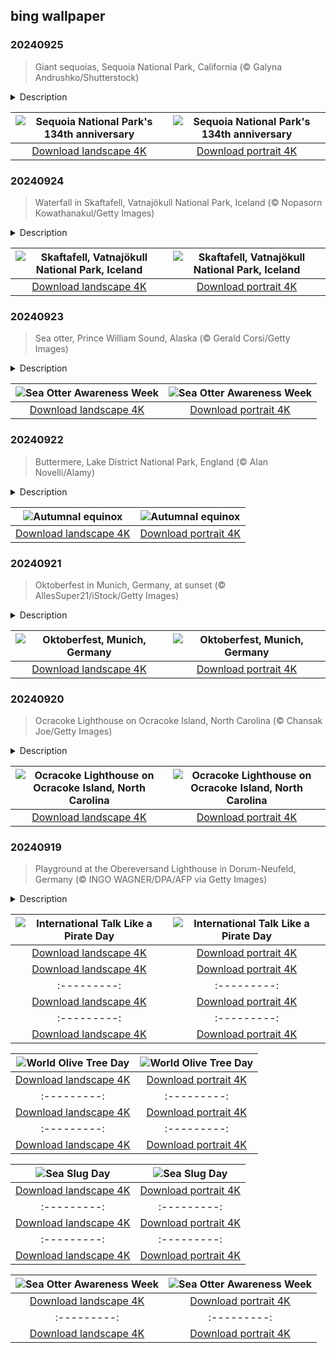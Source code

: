 ## bing wallpaper

### 20240925

> Giant sequoias, Sequoia National Park, California (© Galyna Andrushko/Shutterstock)

<details>
<summary>Description</summary>

> On this day in 1890, Sequoia National Park was founded in the southern Sierra Nevada to protect one of America's natural splendors. Named after the giant sequoias that dominate the landscape, the park spans more than 629 square miles and is home to wildlife such as black bears, mule deer, and over 200 species of birds, including warblers, vireos, and flycatchers . The giant sequoia trees here have been rooted for more than 2,200 years and are among Earth's oldest living organisms. The park's renowned General Sherman tree rises to an astonishing 275 feet. Named after the American Civil War general William Tecumseh Sherman, it's not only tall but is also more than 36 feet wide. Visitors flock to capture moments among these ancient giants, whose reddish-brown, fibrous bark and wide-reaching branches evoke a sense of living history.
> 
> 
> 
> 

</details>

| ![Sequoia National Park's 134th anniversary](https://cn.bing.com/th?id=OHR.GiantSequoias_EN-US4034909984_UHD.jpg&pid=hp&w=400&h=224&rs=1&c=4) | ![Sequoia National Park's 134th anniversary](https://cn.bing.com/th?id=OHR.GiantSequoias_EN-US4034909984_1080x1920.jpg&pid=hp&w=155&h=315&rs=1&c=4) |
|:---------:|:---------:|
| [Download landscape 4K](https://cn.bing.com/th?id=OHR.GiantSequoias_EN-US4034909984_UHD.jpg) | [Download portrait 4K](https://cn.bing.com/th?id=OHR.GiantSequoias_EN-US4034909984_1080x1920.jpg) |

### 20240924

> Waterfall in Skaftafell, Vatnajökull National Park, Iceland (© Nopasorn Kowathanakul/Getty Images)

<details>
<summary>Description</summary>

> In Iceland's Skaftafell, fall isn't just a season—it's an experience. From glaciers to waterfalls, like the one featured here today, to northern lights, this area in Vatnajökull National Park is a showcase of nature's raw beauty. Skaftafell's dramatic landscape was formed over thousands of years by the fierce interplay of volcanic fire and glacial water. Here, the glacier Skaftafellsjökull, a branch of Iceland's largest ice cap Vatnajökull, stretches out like a frozen river, inviting visitors for guided hikes. Then there's Svartifoss, another waterfall in the park, fed by glacial meltwater. Surrounded by dark lava columns resembling a heart from afar, this waterfall inspired the design of Iceland's National Theatre and the Hallgrímskirkja church in Reykjavík.
> 
> Skaftafell's hiking trails range from easy walks to challenging climbs, so there's something for everyone. While the daylight hours may be shorter in this season, there's a bright side—literally. As night falls, the auroras often appear, turning the sky into a swirling mix of green and pink.
> 
> 

</details>

| ![Skaftafell, Vatnajökull National Park, Iceland](https://cn.bing.com/th?id=OHR.SkaftafellWaterfall_EN-US3934499773_UHD.jpg&pid=hp&w=400&h=224&rs=1&c=4) | ![Skaftafell, Vatnajökull National Park, Iceland](https://cn.bing.com/th?id=OHR.SkaftafellWaterfall_EN-US3934499773_1080x1920.jpg&pid=hp&w=155&h=315&rs=1&c=4) |
|:---------:|:---------:|
| [Download landscape 4K](https://cn.bing.com/th?id=OHR.SkaftafellWaterfall_EN-US3934499773_UHD.jpg) | [Download portrait 4K](https://cn.bing.com/th?id=OHR.SkaftafellWaterfall_EN-US3934499773_1080x1920.jpg) |

### 20240923

> Sea otter, Prince William Sound, Alaska (© Gerald Corsi/Getty Images)

<details>
<summary>Description</summary>

> We're celebrating Sea Otter Awareness Week with this laid-back little guy in Prince William Sound, Alaska. Sea otters are native to the northern and eastern coasts of the North Pacific Ocean. They're expert foragers, diving to the seabed to find food and using rocks to crack open shellfish, one of the few animals that use tools. There used to be as many as 300,000 sea otters in the wild, but they were heavily hunted for their dense fur for almost two centuries. By 1911, it is thought that only around 2,000 sea otters were left. Thankfully, an international hunting ban and conservation efforts have helped them rebound in their historic habitat to an estimated 125,000. Despite this success, some populations continue to struggle, and sea otters are still an endangered species. So, unlike our homepage star, we can't relax on sea otter conservation just yet.
> 
> 
> 
> 

</details>

| ![Sea Otter Awareness Week](https://cn.bing.com/th?id=OHR.IcebergOtter_EN-US3869054406_UHD.jpg&pid=hp&w=400&h=224&rs=1&c=4) | ![Sea Otter Awareness Week](https://cn.bing.com/th?id=OHR.IcebergOtter_EN-US3869054406_1080x1920.jpg&pid=hp&w=155&h=315&rs=1&c=4) |
|:---------:|:---------:|
| [Download landscape 4K](https://cn.bing.com/th?id=OHR.IcebergOtter_EN-US3869054406_UHD.jpg) | [Download portrait 4K](https://cn.bing.com/th?id=OHR.IcebergOtter_EN-US3869054406_1080x1920.jpg) |

### 20240922

> Buttermere, Lake District National Park, England (© Alan Novelli/Alamy)

<details>
<summary>Description</summary>

> Fall is in the air—officially. The September equinox marks the transition from summer to autumn in the Northern Hemisphere, while in the Southern Hemisphere, spring is just beginning. The term 'equinox,' derived from Latin, means 'equal night.' It marks one of two points during the year when the sun sits directly over the equator, and the Earth receives roughly equal amounts of daylight and darkness.
> 
> To welcome autumn, we're at Buttermere in England's Lake District, where the season's changing colors are reflected in its tranquil waters. Here, a Norse leader, Jarl Buthar, defied Norman conquests during the 12th century. Some believe 'Buttermere' is derived from his name, but as it means 'the lake by the dairy pastures,' it is more likely to be a reference to its rural setting. This picturesque lake offers the perfect place to take a break from the hustle, immerse yourself in autumnal hues, and let nature refresh your spirit.
> 
> 

</details>

| ![Autumnal equinox](https://cn.bing.com/th?id=OHR.AutumnCumbria_EN-US3797009731_UHD.jpg&pid=hp&w=400&h=224&rs=1&c=4) | ![Autumnal equinox](https://cn.bing.com/th?id=OHR.AutumnCumbria_EN-US3797009731_1080x1920.jpg&pid=hp&w=155&h=315&rs=1&c=4) |
|:---------:|:---------:|
| [Download landscape 4K](https://cn.bing.com/th?id=OHR.AutumnCumbria_EN-US3797009731_UHD.jpg) | [Download portrait 4K](https://cn.bing.com/th?id=OHR.AutumnCumbria_EN-US3797009731_1080x1920.jpg) |

### 20240921

> Oktoberfest in Munich, Germany, at sunset (© AllesSuper21/iStock/Getty Images)

<details>
<summary>Description</summary>

> Today, we're raising a stein and saying Prost! Step into Munich, capital of the German state of Bavaria, for a celebration like no other. Oktoberfest, first held here in 1810, is a vibrant blend of Bavarian culture, tradition, and, of course, beer.
> 
> Oktoberfest is one of the world's largest festivals, attracting over 6 million visitors each year. Beyond the frothy steins of beer served by waitstaff wearing traditional dirndls and lederhosen, there's music, amusement rides, and a mouthwatering array of local delicacies, like pretzels and sausages. Oktoberfest is celebrated in other countries, including several US cities, like Cincinnati and Denver, each adding their own local flair to the festivities. So, whether you love beer or just a good party, Oktoberfest serves up a taste of Bavaria, right in your backyard.
> 
> 

</details>

| ![Oktoberfest, Munich, Germany](https://cn.bing.com/th?id=OHR.MunichBeerfest_EN-US3708656793_UHD.jpg&pid=hp&w=400&h=224&rs=1&c=4) | ![Oktoberfest, Munich, Germany](https://cn.bing.com/th?id=OHR.MunichBeerfest_EN-US3708656793_1080x1920.jpg&pid=hp&w=155&h=315&rs=1&c=4) |
|:---------:|:---------:|
| [Download landscape 4K](https://cn.bing.com/th?id=OHR.MunichBeerfest_EN-US3708656793_UHD.jpg) | [Download portrait 4K](https://cn.bing.com/th?id=OHR.MunichBeerfest_EN-US3708656793_1080x1920.jpg) |

### 20240920

> Ocracoke Lighthouse on Ocracoke Island, North Carolina (© Chansak Joe/Getty Images)

<details>
<summary>Description</summary>

> Welcome to Ocracoke Island in the Outer Banks of North Carolina. This secluded island, with 16 miles of beaches, can only be reached by ferry or small plane. The Ocracoke Lighthouse, seen in today's image, stands out as a notable landmark. The lighthouse celebrated its 200th anniversary in 2023, making it the oldest continuously operating lighthouse in North Carolina. It boasts an 8,000-candlepower light, which can be seen up to 14 miles offshore.
> 
> Ocracoke Island's history is peppered with tales of pirates, including the infamous Blackbeard, an English pirate who was notorious for his operations in the West Indies and along the Virginia and Carolina coasts. He spent much of his final days on Ocracoke Island until his death in battle with British naval forces in 1718. The island's residents speak the unique 'Hoi Toider' dialect, a blend of Elizabethan English, Irish, and Scottish accents. However, this dialect is slowly fading as younger generations adopt more standard American English.
> 
> 

</details>

| ![Ocracoke Lighthouse on Ocracoke Island, North Carolina](https://cn.bing.com/th?id=OHR.OcracokeLight_EN-US3638306974_UHD.jpg&pid=hp&w=400&h=224&rs=1&c=4) | ![Ocracoke Lighthouse on Ocracoke Island, North Carolina](https://cn.bing.com/th?id=OHR.OcracokeLight_EN-US3638306974_1080x1920.jpg&pid=hp&w=155&h=315&rs=1&c=4) |
|:---------:|:---------:|
| [Download landscape 4K](https://cn.bing.com/th?id=OHR.OcracokeLight_EN-US3638306974_UHD.jpg) | [Download portrait 4K](https://cn.bing.com/th?id=OHR.OcracokeLight_EN-US3638306974_1080x1920.jpg) |

### 20240919

> Playground at the Obereversand Lighthouse in Dorum-Neufeld, Germany (© INGO WAGNER/DPA/AFP via Getty Images)

<details>
<summary>Description</summary>

> Ahoy, mateys! It be International Talk Like a Pirate Day. Today, landlubbers and seafarers alike put on their tricorn hats and hoist the Jolly Roger. The day started in 1995 as a joke between two friends, John Baur and Mark Summers, but it got a boost in 2002 after they shared the idea with humorist Dave Barry, who promoted it in his syndicated column. Since then, it's become a day of fun—people don pirate costumes, engage in pirate-themed activities, like the kid on the ship in today's image, and embrace mock pirate language. Whether ye be a seasoned buccaneer or a greenhorn, it's time to batten down the hatches, shiver your timbers, and unleash your inner pirate. Arr!
> 
> 
> 
> 

</details>

| ![International Talk Like a Pirate Day](https://cn.bing.com/th?id=OHR.PiratePlayground_EN-US3254868743_UHD.jpg&pid=hp&w=400&h=224&rs=1&c=4) | ![International Talk Like a Pirate Day](https://cn.bing.com/th?id=OHR.PiratePlayground_EN-US3254868743_1080x1920.jpg&pid=hp&w=155&h=315&rs=1&c=4) |
|:---------:|:---------:|
| [Download landscape 4K](https://cn.bing.com/th?id=OHR.PiratePlayground_EN-US3254868743_UHD.jpg) | [Download portrait 4K](https://cn.bing.com/th?id=OHR.PiratePlayground_EN-US3254868743_1080x1920.jpg) |man_EN-US5502837623_UHD.jpg) | [Download portrait 4K](https://cn.bing.com/th?id=OHR.GujoHachiman_EN-US5502837623_1080x1920.jpg) |-:|
| [Download landscape 4K](https://cn.bing.com/th?id=OHR.RapaNuiSunrise_EN-US4872610843_UHD.jpg) | [Download portrait 4K](https://cn.bing.com/th?id=OHR.RapaNuiSunrise_EN-US4872610843_1080x1920.jpg) |load portrait 4K](https://cn.bing.com/th?id=OHR.DolphinReunion_EN-US4598756391_1080x1920.jpg) |g&pid=hp&w=155&h=315&rs=1&c=4) |
|:---------:|:---------:|
| [Download landscape 4K](https://cn.bing.com/th?id=OHR.BridgeLisbon_ZH-CN6877671644_UHD.jpg) | [Download portrait 4K](https://cn.bing.com/th?id=OHR.BridgeLisbon_ZH-CN6877671644_1080x1920.jpg) |://cn.bing.com/th?id=OHR.BardenasBiosphere_EN-US6936891495_1080x1920.jpg) |D.jpg) | [Download portrait 4K](https://cn.bing.com/th?id=OHR.LesBravesNormandy_EN-US6707866678_1080x1920.jpg) |789937_1080x1920.jpg&pid=hp&w=155&h=315&rs=1&c=4) |
|:---------:|:---------:|
| [Download landscape 4K](https://cn.bing.com/th?id=OHR.Cecropia_EN-US9602789937_UHD.jpg) | [Download portrait 4K](https://cn.bing.com/th?id=OHR.Cecropia_EN-US9602789937_1080x1920.jpg) |though olive trees do not grow very tall, usually no more than 30 feet, they live a very long time. One of the oldest known trees in the world, in Portugal, is believed to be 3,350 years old. Many live for millennia, their trunks growing thick and gnarled, and their branches bearing fruit century after century. As civilizations rise and fall around them, these hardy trees remain resilient and steadfast.
> 
> 

</details>

| ![World Olive Tree Day](https://cn.bing.com/th?id=OHR.OliveTreeDay_EN-US9460125670_UHD.jpg&pid=hp&w=400&h=224&rs=1&c=4) | ![World Olive Tree Day](https://cn.bing.com/th?id=OHR.OliveTreeDay_EN-US9460125670_1080x1920.jpg&pid=hp&w=155&h=315&rs=1&c=4) |
|:---------:|:---------:|
| [Download landscape 4K](https://cn.bing.com/th?id=OHR.OliveTreeDay_EN-US9460125670_UHD.jpg) | [Download portrait 4K](https://cn.bing.com/th?id=OHR.OliveTreeDay_EN-US9460125670_1080x1920.jpg) |pid=hp&w=155&h=315&rs=1&c=4) |
|:---------:|:---------:|
| [Download landscape 4K](https://cn.bing.com/th?id=OHR.MonksMound_EN-US9323884241_UHD.jpg) | [Download portrait 4K](https://cn.bing.com/th?id=OHR.MonksMound_EN-US9323884241_1080x1920.jpg) |](https://cn.bing.com/th?id=OHR.Calacas_EN-US6430903741_UHD.jpg) | [Download portrait 4K](https://cn.bing.com/th?id=OHR.Calacas_EN-US6430903741_1080x1920.jpg) |.com/th?id=OHR.SealRiver_EN-US6267835630_1080x1920.jpg&pid=hp&w=155&h=315&rs=1&c=4) |
|:---------:|:---------:|
| [Download landscape 4K](https://cn.bing.com/th?id=OHR.SealRiver_EN-US6267835630_UHD.jpg) | [Download portrait 4K](https://cn.bing.com/th?id=OHR.SealRiver_EN-US6267835630_1080x1920.jpg) |e a more fitting name. Someone call Terry.
> 
> 

</details>

| ![Sea Slug Day](https://cn.bing.com/th?id=OHR.SeaAngel_EN-US5531672696_UHD.jpg&pid=hp&w=400&h=224&rs=1&c=4) | ![Sea Slug Day](https://cn.bing.com/th?id=OHR.SeaAngel_EN-US5531672696_1080x1920.jpg&pid=hp&w=155&h=315&rs=1&c=4) |
|:---------:|:---------:|
| [Download landscape 4K](https://cn.bing.com/th?id=OHR.SeaAngel_EN-US5531672696_UHD.jpg) | [Download portrait 4K](https://cn.bing.com/th?id=OHR.SeaAngel_EN-US5531672696_1080x1920.jpg) |OHR.DarkSkyAcadia_EN-US6966527964_1080x1920.jpg) |.bing.com/th?id=OHR.GoldenJellyfish_EN-US6743816471_1080x1920.jpg&pid=hp&w=155&h=315&rs=1&c=4) |
|:---------:|:---------:|
| [Download landscape 4K](https://cn.bing.com/th?id=OHR.GoldenJellyfish_EN-US6743816471_UHD.jpg) | [Download portrait 4K](https://cn.bing.com/th?id=OHR.GoldenJellyfish_EN-US6743816471_1080x1920.jpg) |ng.com/th?id=OHR.LastDollarRoad_EN-US7923638318_UHD.jpg&pid=hp&w=400&h=224&rs=1&c=4) | ![First day of autumn](https://cn.bing.com/th?id=OHR.LastDollarRoad_EN-US7923638318_1080x1920.jpg&pid=hp&w=155&h=315&rs=1&c=4) |
|:---------:|:---------:|
| [Download landscape 4K](https://cn.bing.com/th?id=OHR.LastDollarRoad_EN-US7923638318_UHD.jpg) | [Download portrait 4K](https://cn.bing.com/th?id=OHR.LastDollarRoad_EN-US7923638318_1080x1920.jpg) |ppers who hunted otters to near extinction before they were protected by law. Although sea otter populations have rebounded, they are still considered endangered. Otters live along the Pacific Coast of North America, from California up to Alaska. Although they can walk on land, they almost never find the need or desire to, even when it's nap time. When they're ready for a snooze, they'll raft up, wrap themselves in a strand of kelp to keep them from drifting away, and recline on the world's biggest waterbed.

</details>

| ![Sea Otter Awareness Week](https://cn.bing.com/th?id=OHR.SitkaOtters_EN-US7714053956_UHD.jpg&pid=hp&w=400&h=224&rs=1&c=4) | ![Sea Otter Awareness Week](https://cn.bing.com/th?id=OHR.SitkaOtters_EN-US7714053956_1080x1920.jpg&pid=hp&w=155&h=315&rs=1&c=4) |
|:---------:|:---------:|
| [Download landscape 4K](https://cn.bing.com/th?id=OHR.SitkaOtters_EN-US7714053956_UHD.jpg) | [Download portrait 4K](https://cn.bing.com/th?id=OHR.SitkaOtters_EN-US7714053956_1080x1920.jpg) |oo_EN-US7569665443_UHD.jpg&pid=hp&w=400&h=224&rs=1&c=4) | ![World Bamboo Day](https://cn.bing.com/th?id=OHR.ArashiyamaBamboo_EN-US7569665443_1080x1920.jpg&pid=hp&w=155&h=315&rs=1&c=4) |
|:---------:|:---------:|
| [Download landscape 4K](https://cn.bing.com/th?id=OHR.ArashiyamaBamboo_EN-US7569665443_UHD.jpg) | [Download portrait 4K](https://cn.bing.com/th?id=OHR.ArashiyamaBamboo_EN-US7569665443_1080x1920.jpg) |